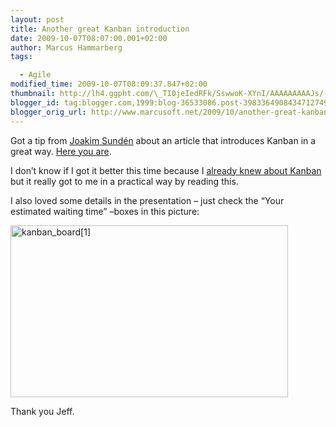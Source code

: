 ```yaml
---
layout: post
title: Another great Kanban introduction
date: 2009-10-07T08:07:00.001+02:00
author: Marcus Hammarberg
tags:

  - Agile
modified_time: 2009-10-07T08:09:37.847+02:00
thumbnail: http://lh4.ggpht.com/\_TI0jeIedRFk/SswwoK-XYnI/AAAAAAAAAJs/-wD_yYK8HZo/s72-c/kanban_board%5B1%5D_thumb%5B1%5D.jpg?imgmax=800
blogger_id: tag:blogger.com,1999:blog-36533086.post-3983364908434712749
blogger_orig_url: http://www.marcusoft.net/2009/10/another-great-kanban-introduction.html
---
```



Got a tip from
<a href="http://www.joakimsunden.com/" target="_blank">Joakim Sundén</a>
about an article that introduces Kanban in a great way. <a
href="http://agileproductdesign.com/blog/2009/kanban_over_simplified.html"
target="_blank">Here you are</a>.

I don’t know if I got it better this time because I
<a href="http://www.marcusoft.net/2009/09/kanban-great-agile-tool.html"
target="_blank">already knew about Kanban</a> but it really got to me in
a practical way by reading this.

I also loved some details in the presentation – just check the “Your
estimated waiting time” –boxes in this picture:

[<img
src="http://lh4.ggpht.com/_TI0jeIedRFk/SswwoK-XYnI/AAAAAAAAAJs/-wD_yYK8HZo/kanban_board%5B1%5D_thumb%5B1%5D.jpg?imgmax=800"
title="kanban_board[1]"
style="border-bottom: 0px; border-left: 0px; display: inline; border-top: 0px; border-right: 0px"
data-border="0" width="444" height="275" alt="kanban_board[1]" />](http://lh4.ggpht.com/_TI0jeIedRFk/Sswwn6O8cMI/AAAAAAAAAJo/zXOZ5nJzVHE/s1600-h/kanban_board%5B1%5D%5B3%5D.jpg)

Thank you Jeff.
